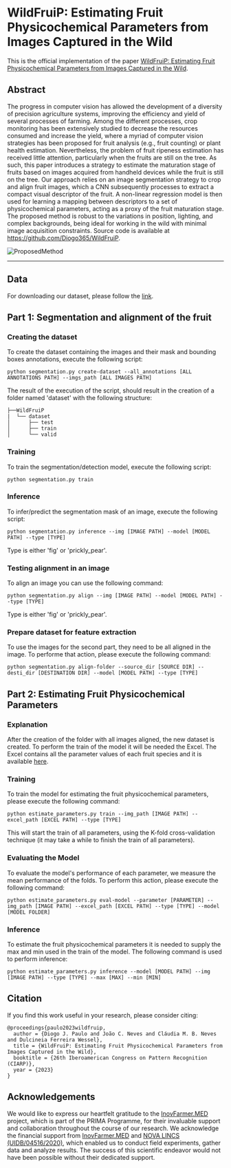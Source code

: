 # WildFruiP: Estimating Fruit Physicochemical Parameters from Images Captured in the Wild

This is the official implementation of the paper [WildFruiP: Estimating Fruit Physicochemical Parameters from Images Captured in the Wild](https://link.springer.com/chapter/10.1007/978-3-031-49018-7_23).

## Abstract

The progress in computer vision has allowed the development of a diversity of precision agriculture systems, improving the efficiency and yield of several processes of farming. Among the different processes, crop monitoring has been extensively studied to decrease the resources consumed and increase the yield, where a myriad of computer vision strategies has been proposed for fruit analysis (e.g., fruit counting) or plant health estimation. Nevertheless, the problem of fruit ripeness estimation
has received little attention, particularly when the fruits are still on the tree. As such, this paper introduces a strategy to estimate the maturation stage of fruits based on images acquired from handheld devices while the fruit is still on the tree. Our approach relies on an image segmentation strategy to crop and align fruit images, which a CNN subsequently processes to extract a compact visual descriptor of the fruit. A non-linear regression model is then used for learning a mapping between descriptors to a set of physicochemical parameters, acting as a proxy of the fruit maturation stage. The proposed method is robust to the variations in position, lighting, and complex backgrounds, being ideal for working in the wild with minimal image acquisition constraints. Source code is available at https://github.com/Diogo365/WildFruiP.

![ProposedMethod](./figures/proposed_method.png)

---

## Data

For downloading our dataset, please follow the [link](https://drive).

## Part 1: Segmentation and alignment of the fruit
  ### Creating the dataset
  
  To create the dataset containing the images and their mask and bounding boxes annotations, execute the following script:
  
    python segmentation.py create-dataset --all_annotations [ALL ANNOTATIONS PATH] --imgs_path [ALL IMAGES PATH]
    
  The result of the execution of the script, should result in the creation of a folder named 'dataset' with the following structure:
      
    ├──WildFruiP
    |  └── dataset
    │      ├── test
    │      ├── train
    │      └── valid
  
  ### Training
  
  To train the segmentation/detection model, execute the following script:
  
    python segmentation.py train
  
  ### Inference
  
  To infer/predict the segmentation mask of an image, execute the following script:
  
    python segmentation.py inference --img [IMAGE PATH] --model [MODEL PATH] --type [TYPE]
  
  Type is either 'fig' or 'prickly_pear'.
  
  ### Testing alignment in an image
  
  To align an image you can use the following command:
  
    python segmentation.py align --img [IMAGE PATH] --model [MODEL PATH] --type [TYPE]
  
  Type is either 'fig' or 'prickly_pear'.
  
  ### Prepare dataset for feature extraction
  
  To use the images for the second part, they need to be all aligned in the image. To performe that action, please execute the following command:
  
    python segmentation.py align-folder --source_dir [SOURCE DIR] --desti_dir [DESTINATION DIR] --model [MODEL PATH] --type [TYPE]

## Part 2: Estimating Fruit Physicochemical Parameters

### Explanation

After the creation of the folder with all images aligned, the new dataset is created. To perform the train of the model it will be needed the Excel. The Excel contains all the parameter values of each fruit species and it is available [here](https://excel).

### Training

To train the model for estimating the fruit physicochemical parameters, please execute the following command:

    python estimate_parameters.py train --img_path [IMAGE PATH] --excel_path [EXCEL PATH] --type [TYPE]

This will start the train of all parameters, using the K-fold cross-validation technique (it may take a while to finish the train of all parameters).

### Evaluating the Model

To evaluate the model's performance of each parameter, we measure the mean performance of the folds. To perform this action, please execute the following command:

    python estimate_parameters.py eval-model --parameter [PARAMETER] --img_path [IMAGE PATH] --excel_path [EXCEL PATH] --type [TYPE] --model [MODEL FOLDER] 

### Inference

To estimate the fruit physicochemical parameters it is needed to supply the max and min used in the train of the model. The following command is used to perform inference:

    python estimate_parameters.py inference --model [MODEL PATH] --img [IMAGE PATH] --type [TYPE] --max [MAX] --min [MIN]
    
## Citation

If you find this work useful in your research, please consider citing:

```
@proceedings{paulo2023wildfruip,
  author = {Diogo J. Paulo and João C. Neves and Cláudia M. B. Neves and Dulcineia Ferreira Wessel},
  title = {WildFruiP: Estimating Fruit Physicochemical Parameters from Images Captured in the Wild},
  booktitle = {26th Iberoamerican Congress on Pattern Recognition (CIARP)},
  year = {2023}
}
```

## Acknowledgements
We would like to express our heartfelt gratitude to the [InovFarmer.MED](https://inovfarmer-med.org/pt-pt) project, which is part of the
PRIMA Programme, for their invaluable support and collaboration throughout the course of our research. We acknowledge the financial support from [InovFarmer.MED](https://inovfarmer-med.org/pt-pt) and [NOVA LINCS (UIDB/04516/2020)](https://nova-lincs.di.fct.unl.pt/), which enabled us to conduct field experiments, gather data and analyze results. The success of this scientific endeavor would not have been possible without their dedicated support.
